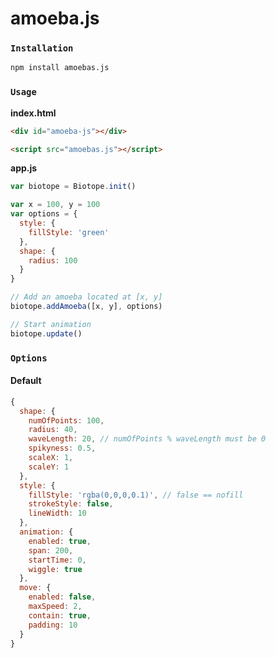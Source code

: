 # amoeba.js

### `Installation`
```bash
npm install amoebas.js
```

### `Usage`

**index.html**
```html
<div id="amoeba-js"></div>

<script src="amoebas.js"></script>
```

**app.js**
```javascript
var biotope = Biotope.init()

var x = 100, y = 100
var options = {
  style: {
    fillStyle: 'green'
  },
  shape: {
    radius: 100
  }
}

// Add an amoeba located at [x, y]
biotope.addAmoeba([x, y], options)

// Start animation
biotope.update() 
```

### `Options`
#### Default
```javascript
{
  shape: {
    numOfPoints: 100,
    radius: 40,
    waveLength: 20, // numOfPoints % waveLength must be 0
    spikyness: 0.5,
    scaleX: 1,
    scaleY: 1
  },
  style: {
    fillStyle: 'rgba(0,0,0,0.1)', // false == nofill
    strokeStyle: false,
    lineWidth: 10
  },
  animation: {
    enabled: true,
    span: 200,
    startTime: 0,
    wiggle: true
  },
  move: {
    enabled: false,
    maxSpeed: 2,
    contain: true,
    padding: 10
  }
}
```
